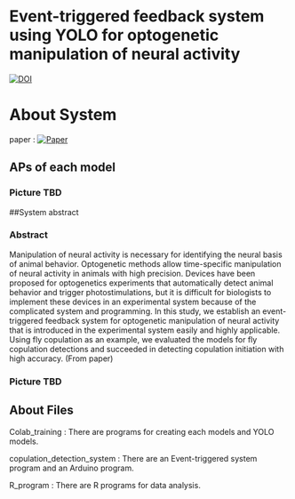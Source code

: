 # Event-triggered feedback system using YOLO for optogenetic manipulation of neural activity

[![DOI](https://zenodo.org/badge/587573141.svg)](https://zenodo.org/badge/latestdoi/587573141)

# About System
paper : [![Paper](https://ieeexplore.ieee.org/document/10150245)](https://ieeexplore.ieee.org/document/10150245)

## APs of each model

### Picture TBD

##System abstract

### Abstract
Manipulation of neural activity is necessary for identifying the neural basis of animal behavior. Optogenetic methods allow time-specific manipulation of neural activity in animals with high precision. Devices have been proposed for optogenetics experiments that automatically detect animal behavior and trigger photostimulations, but it is difficult for biologists to implement these devices in an experimental system because of the complicated system and programming. In this study, we establish an event-triggered feedback system for optogenetic manipulation of neural activity that is introduced in the experimental system easily and highly applicable. Using fly copulation as an example, we evaluated the models for fly copulation detections and succeeded in detecting copulation initiation with high accuracy.
(From paper)

### Picture TBD

## About Files
Colab_training : There are programs for creating each models and YOLO models.

copulation_detection_system : There are an Event-triggered system program and an Arduino program.

R_program : There are R programs for data analysis.
